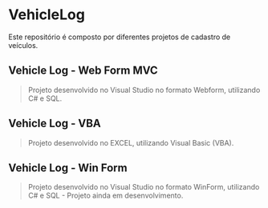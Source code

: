 # VehicleLog

Este repositório é composto por diferentes projetos de cadastro de veículos.

## Vehicle Log - Web Form MVC

> Projeto desenvolvido no Visual Studio no formato Webform, utilizando C# e SQL.

## Vehicle Log - VBA

> Projeto desenvolvido no EXCEL, utilizando Visual Basic (VBA).

## Vehicle Log - Win Form

> Projeto desenvolvido no Visual Studio no formato WinForm, utilizando C# e SQL - Projeto ainda em desenvolvimento.
